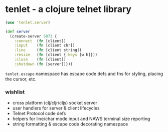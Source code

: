 # tenlet - a clojure telnet library

```clj
(use 'tenlet.server)

(def server 
  (create-server 5073 {
    :connect  (fn [client])
    :input    (fn [client chr])
    :line     (fn [client string])
    :resize   (fn [client {:keys [w h]}])
    :close    (fn [client])
    :shutdown (fn [server])}))
```

`tenlet.escape` namespace has escape code defs and fns for styling, placing the cursor, etc.

### wishlist

* cross platform (clj/cljr/cljs) socket server
* user handlers for server & client lifecycles
* Telnet Protocol code defs
* helpers for line/char mode input and NAWS terminal size reporting
* string formatting & escape code decorating namespace